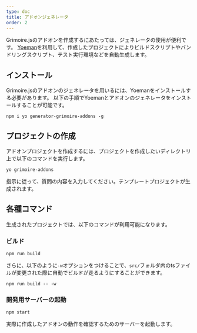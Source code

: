 ```yaml
---
type: doc
title: アドオンジェネレータ
order: 2
---
```


Grimoire.jsのアドオンを作成するにあたっては、ジェネレータの使用が便利です。
[Yoeman](http://yeoman.io/)を利用して、作成したプロジェクトによりビルドスクリプトやバンドリングスクリプト、テスト実行環境などを自動生成します。

## インストール

Grimoire.jsのアドオンのジェネレータを用いるには、Yoemanをインストールする必要があります。
以下の手順でYoemanとアドオンのジェネレータをインストールすることが可能です。

```shell
npm i yo generator-grimoire-addons -g
```

## プロジェクトの作成

アドオンプロジェクトを作成するには、プロジェクトを作成したいディレクトリ上で以下のコマンドを実行します。

```shell
yo grimoire-addons
```

指示に従って、質問の内容を入力してください。テンプレートプロジェクトが生成されます。

## 各種コマンド

生成されたプロジェクトでは、以下のコマンドが利用可能になります。

### ビルド

```shell
npm run build
```

さらに、以下のように`-w`オプションをつけることで、`src/`フォルダ内のtsファイルが変更された際に自動でビルドが走るようにすることができます。

```shell
npm run build -- -w
```

### 開発用サーバーの起動

```shell
npm start
```

実際に作成したアドオンの動作を確認するためのサーバーを起動します。

